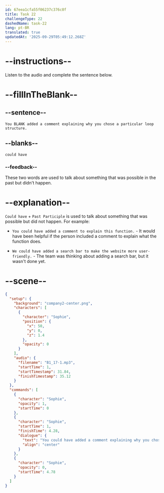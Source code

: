```yaml
---
id: 67eea1cfa55f06237c376c0f
title: Task 22
challengeType: 22
dashedName: task-22
lang: pt-BR
translated: true
updatedAt: '2025-09-29T05:49:12.268Z'
---
```


<!-- (audio) Sophie: You could have added a comment explaining why you chose a particular loop structure. -->

# --instructions--

Listen to the audio and complete the sentence below.

# --fillInTheBlank--

## --sentence--

`You BLANK added a comment explaining why you chose a particular loop structure.`

## --blanks--

`could have`

### --feedback--

These two words are used to talk about something that was possible in the past but didn't happen.

# --explanation--

`Could have` + `Past Participle` is used to talk about something that was possible but did not happen. For example:

- `You could have added a comment to explain this function.` - It would have been helpful if the person included a comment to explain what the function does.

- `We could have added a search bar to make the website more user-friendly.` - The team was thinking about adding a search bar, but it wasn't done yet.

# --scene--

```json
{
  "setup": {
    "background": "company2-center.png",
    "characters": [
      {
        "character": "Sophie",
        "position": {
          "x": 50,
          "y": 0,
          "z": 1.4
        },
        "opacity": 0
      }
    ],
    "audio": {
      "filename": "B1_17-1.mp3",
      "startTime": 1,
      "startTimestamp": 31.84,
      "finishTimestamp": 35.12
    }
  },
  "commands": [
    {
      "character": "Sophie",
      "opacity": 1,
      "startTime": 0
    },
    {
      "character": "Sophie",
      "startTime": 1,
      "finishTime": 4.28,
      "dialogue": {
        "text": "You could have added a comment explaining why you chose a particular loop structure.",
        "align": "center"
      }
    },
    {
      "character": "Sophie",
      "opacity": 0,
      "startTime": 4.78
    }
  ]
}
```
